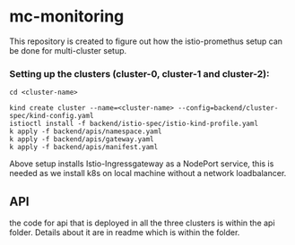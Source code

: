 # mc-monitoring

This repository is created to figure out how the istio-promethus setup can be done for multi-cluster setup.

### Setting up the clusters (cluster-0, cluster-1 and cluster-2):

```
cd <cluster-name>
```


```
kind create cluster --name=<cluster-name> --config=backend/cluster-spec/kind-config.yaml
istioctl install -f backend/istio-spec/istio-kind-profile.yaml
k apply -f backend/apis/namespace.yaml
k apply -f backend/apis/gateway.yaml
k apply -f backend/apis/manifest.yaml
```


Above setup installs Istio-Ingressgateway as a NodePort service, this is needed as we install k8s on local machine without a network loadbalancer.

## API

the code for api that is deployed in all the three clusters is within the api folder.
Details about it are in readme which is within the folder.